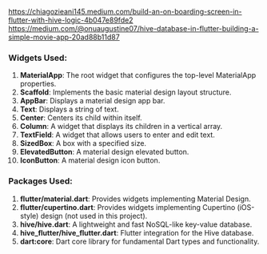 https://chiagozieani145.medium.com/build-an-on-boarding-screen-in-flutter-with-hive-logic-4b047e89fde2
https://medium.com/@onuaugustine07/hive-database-in-flutter-building-a-simple-movie-app-20ad88b11d87


### Widgets Used:

1. **MaterialApp**: The root widget that configures the top-level MaterialApp properties.
2. **Scaffold**: Implements the basic material design layout structure.
3. **AppBar**: Displays a material design app bar.
4. **Text**: Displays a string of text.
5. **Center**: Centers its child within itself.
6. **Column**: A widget that displays its children in a vertical array.
7. **TextField**: A widget that allows users to enter and edit text.
8. **SizedBox**: A box with a specified size.
9. **ElevatedButton**: A material design elevated button.
10. **IconButton**: A material design icon button.

### Packages Used:

1. **flutter/material.dart**: Provides widgets implementing Material Design.
2. **flutter/cupertino.dart**: Provides widgets implementing Cupertino (iOS-style) design (not used in this project).
3. **hive/hive.dart**: A lightweight and fast NoSQL-like key-value database.
4. **hive_flutter/hive_flutter.dart**: Flutter integration for the Hive database.
5. **dart:core**: Dart core library for fundamental Dart types and functionality.

